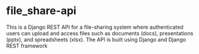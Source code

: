 # file_share-api

This is a Django REST API for a file-sharing system where authenticated users can upload  and access files such as documents (docs), presentations (pptx), and spreadsheets (xlsx). The API is built using Django and Django REST framework
